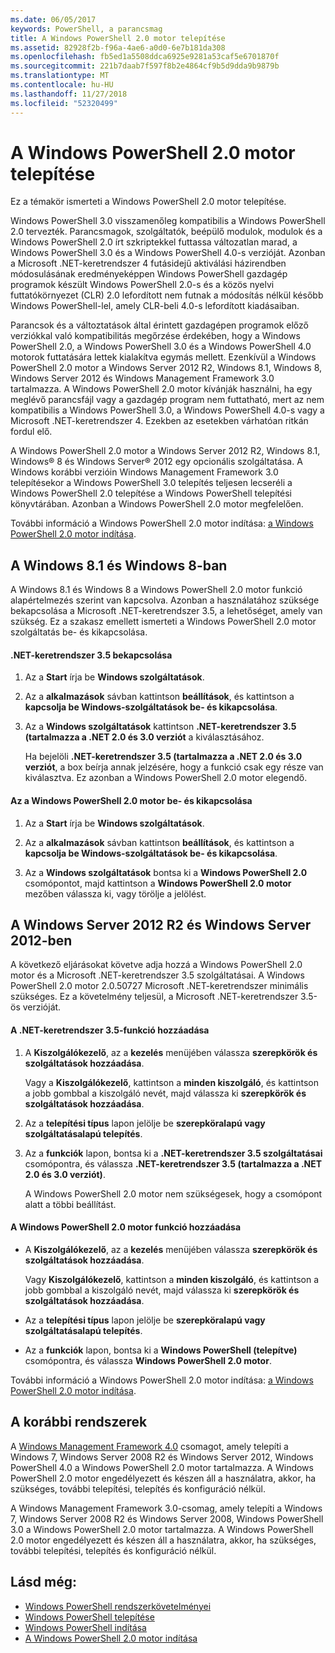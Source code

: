 ```yaml
---
ms.date: 06/05/2017
keywords: PowerShell, a parancsmag
title: A Windows PowerShell 2.0 motor telepítése
ms.assetid: 82928f2b-f96a-4ae6-a0d0-6e7b181da308
ms.openlocfilehash: fb5ed1a5508ddca6925e9281a53caf5e6701870f
ms.sourcegitcommit: 221b7daab7f597f8b2e4864cf9b5d9dda9b9879b
ms.translationtype: MT
ms.contentlocale: hu-HU
ms.lasthandoff: 11/27/2018
ms.locfileid: "52320499"
---
```

# <a name="installing-the-windows-powershell-20-engine"></a>A Windows PowerShell 2.0 motor telepítése
Ez a témakör ismerteti a Windows PowerShell 2.0 motor telepítése.

Windows PowerShell 3.0 visszamenőleg kompatibilis a Windows PowerShell 2.0 tervezték. Parancsmagok, szolgáltatók, beépülő modulok, modulok és a Windows PowerShell 2.0 írt szkriptekkel futtassa változatlan marad, a Windows PowerShell 3.0 és a Windows PowerShell 4.0-s verzióját. Azonban a Microsoft .NET-keretrendszer 4 futásidejű aktiválási házirendben módosulásának eredményeképpen Windows PowerShell gazdagép programok készült Windows PowerShell 2.0-s és a közös nyelvi futtatókörnyezet (CLR) 2.0 lefordított nem futnak a módosítás nélkül később Windows PowerShell-lel, amely CLR-beli 4.0-s lefordított kiadásaiban.

Parancsok és a változtatások által érintett gazdagépen programok előző verziókkal való kompatibilitás megőrzése érdekében, hogy a Windows PowerShell 2.0, a Windows PowerShell 3.0 és a Windows PowerShell 4.0 motorok futtatására lettek kialakítva egymás mellett. Ezenkívül a Windows PowerShell 2.0 motor a Windows Server 2012 R2, Windows 8.1, Windows 8, Windows Server 2012 és Windows Management Framework 3.0 tartalmazza. A Windows PowerShell 2.0 motor kívánják használni, ha egy meglévő parancsfájl vagy a gazdagép program nem futtatható, mert az nem kompatibilis a Windows PowerShell 3.0, a Windows PowerShell 4.0-s vagy a Microsoft .NET-keretrendszer 4. Ezekben az esetekben várhatóan ritkán fordul elő.

A Windows PowerShell 2.0 motor a Windows Server 2012 R2, Windows 8.1, Windows® 8 és Windows Server® 2012 egy opcionális szolgáltatása. A Windows korábbi verzióin Windows Management Framework 3.0 telepítésekor a Windows PowerShell 3.0 telepítés teljesen lecseréli a Windows PowerShell 2.0 telepítése a Windows PowerShell telepítési könyvtárában. Azonban a Windows PowerShell 2.0 motor megfelelően.

További információ a Windows PowerShell 2.0 motor indítása: [a Windows PowerShell 2.0 motor indítása](Starting-the-Windows-PowerShell-2.0-Engine.md).

## <a name="on-windows-81-and-windows-8"></a>A Windows 8.1 és Windows 8-ban
A Windows 8.1 és Windows 8 a Windows PowerShell 2.0 motor funkció alapértelmezés szerint van kapcsolva. Azonban a használatához szüksége bekapcsolása a Microsoft .NET-keretrendszer 3.5, a lehetőséget, amely van szükség. Ez a szakasz emellett ismerteti a Windows PowerShell 2.0 motor szolgáltatás be- és kikapcsolása.

#### <a name="to-turn-on-net-framework-35"></a>.NET-keretrendszer 3.5 bekapcsolása

1. Az a **Start** írja be **Windows szolgáltatások**.

2. Az a **alkalmazások** sávban kattintson **beállítások**, és kattintson a **kapcsolja be Windows-szolgáltatások be- és kikapcsolása**.

3. Az a **Windows szolgáltatások** kattintson **.NET-keretrendszer 3.5 (tartalmazza a .NET 2.0 és 3.0 verziót** a kiválasztásához.

    Ha bejelöli **.NET-keretrendszer 3.5 (tartalmazza a .NET 2.0 és 3.0 verziót**, a box beírja annak jelzésére, hogy a funkció csak egy része van kiválasztva. Ez azonban a Windows PowerShell 2.0 motor elegendő.

#### <a name="to-turn-the-windows-powershell-20-engine-on-and-off"></a>Az a Windows PowerShell 2.0 motor be- és kikapcsolása

1. Az a **Start** írja be **Windows szolgáltatások**.

2. Az a **alkalmazások** sávban kattintson **beállítások**, és kattintson a **kapcsolja be Windows-szolgáltatások be- és kikapcsolása**.

3. Az a **Windows szolgáltatások** bontsa ki a **Windows PowerShell 2.0** csomópontot, majd kattintson a **Windows PowerShell 2.0 motor** mezőben válassza ki, vagy törölje a jelölést.

## <a name="on-windows-server-2012-r2-and-windows-server-2012"></a>A Windows Server 2012 R2 és Windows Server 2012-ben
A következő eljárásokat követve adja hozzá a Windows PowerShell 2.0 motor és a Microsoft .NET-keretrendszer 3.5 szolgáltatásai. A Windows PowerShell 2.0 motor 2.0.50727 Microsoft .NET-keretrendszer minimális szükséges. Ez a követelmény teljesül, a Microsoft .NET-keretrendszer 3.5-ös verzióját.

#### <a name="to-add-the-net-framework-35-feature"></a>A .NET-keretrendszer 3.5-funkció hozzáadása

1. A **Kiszolgálókezelő**, az a **kezelés** menüjében válassza **szerepkörök és szolgáltatások hozzáadása**.

    Vagy a **Kiszolgálókezelő**, kattintson a **minden kiszolgáló**, és kattintson a jobb gombbal a kiszolgáló nevét, majd válassza ki **szerepkörök és szolgáltatások hozzáadása**.

2. Az a **telepítési típus** lapon jelölje be **szerepköralapú vagy szolgáltatásalapú telepítés**.

3. Az a **funkciók** lapon, bontsa ki a **.NET-keretrendszer 3.5 szolgáltatásai** csomópontra, és válassza **.NET-keretrendszer 3.5 (tartalmazza a .NET 2.0 és 3.0 verziót)**.

    A Windows PowerShell 2.0 motor nem szükségesek, hogy a csomópont alatt a többi beállítást.

#### <a name="to-add-the-windows-powershell-20-engine-feature"></a>A Windows PowerShell 2.0 motor funkció hozzáadása

- A **Kiszolgálókezelő**, az a **kezelés** menüjében válassza **szerepkörök és szolgáltatások hozzáadása**.

    Vagy **Kiszolgálókezelő**, kattintson a **minden kiszolgáló**, és kattintson a jobb gombbal a kiszolgáló nevét, majd válassza ki **szerepkörök és szolgáltatások hozzáadása**.

- Az a **telepítési típus** lapon jelölje be **szerepköralapú vagy szolgáltatásalapú telepítés**.

- Az a **funkciók** lapon, bontsa ki a **Windows PowerShell (telepítve)** csomópontra, és válassza **Windows PowerShell 2.0 motor**.

További információ a Windows PowerShell 2.0 motor indítása: [a Windows PowerShell 2.0 motor indítása](Starting-the-Windows-PowerShell-2.0-Engine.md).

## <a name="on-earlier-systems"></a>A korábbi rendszerek
A [Windows Management Framework 4.0](https://go.microsoft.com/fwlink/?LinkID=293881) csomagot, amely telepíti a Windows 7, Windows Server 2008 R2 és Windows Server 2012, Windows PowerShell 4.0 a Windows PowerShell 2.0 motor tartalmazza. A Windows PowerShell 2.0 motor engedélyezett és készen áll a használatra, akkor, ha szükséges, további telepítési, telepítés és konfiguráció nélkül.

A Windows Management Framework 3.0-csomag, amely telepíti a Windows 7, Windows Server 2008 R2 és Windows Server 2008, Windows PowerShell 3.0 a Windows PowerShell 2.0 motor tartalmazza. A Windows PowerShell 2.0 motor engedélyezett és készen áll a használatra, akkor, ha szükséges, további telepítési, telepítés és konfiguráció nélkül.

## <a name="see-also"></a>Lásd még:
- [Windows PowerShell rendszerkövetelményei](Windows-PowerShell-System-Requirements.md)
- [Windows PowerShell telepítése](Installing-Windows-PowerShell.md)
- [Windows PowerShell indítása](https://technet.microsoft.com/en-us/library/8ec8c2d7-8e7c-4722-a3d2-498fe5739a8e)
- [A Windows PowerShell 2.0 motor indítása](Starting-the-Windows-PowerShell-2.0-Engine.md)